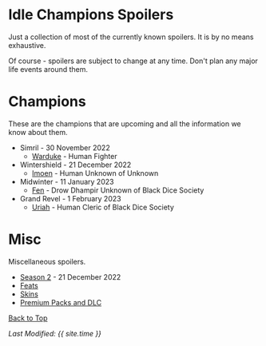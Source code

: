# Idle Champions Spoilers
Just a collection of most of the currently known spoilers. It is by no means exhaustive.

Of course - spoilers are subject to change at any time. Don't plan any major life events around them.

# Champions
These are the champions that are upcoming and all the information we know about them.

* Simril - 30 November 2022
  * [Warduke](warduke.md) - Human Fighter
* Wintershield - 21 December 2022
  * [Imoen](imoen.md) - Human Unknown of Unknown
* Midwinter - 11 January 2023
  * [Fen](fen.md) - Drow Dhampir Unknown of Black Dice Society
* Grand Revel - 1 February 2023
  * [Uriah](uriah.md) - Human Cleric of Black Dice Society

# Misc
Miscellaneous spoilers.

* [Season 2](season_2.md) - 21 December 2022
* [Feats](feats.md)
* [Skins](skins.md)
* [Premium Packs and DLC](premium.md)

[Back to Top](#top)

*Last Modified: {{ site.time }}*